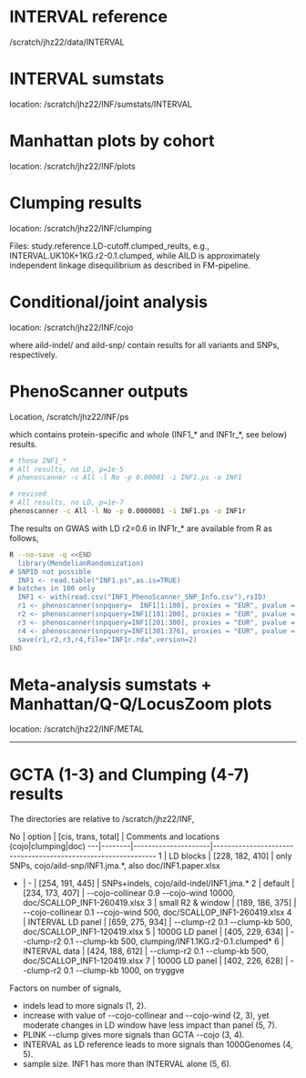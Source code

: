 # INTERVAL reference

/scratch/jhz22/data/INTERVAL

# INTERVAL sumstats

location: /scratch/jhz22/INF/sumstats/INTERVAL

# Manhattan plots by cohort

location: /scratch/jhz22/INF/plots

# Clumping results

location: /scratch/jhz22/INF/clumping

Files: study.reference.LD-cutoff.clumped_reults, e.g., INTERVAL.UK10K+1KG.r2-0.1.clumped, while AILD is approximately independent linkage disequilibrium as described in FM-pipeline.

# Conditional/joint analysis

location: /scratch/jhz22/INF/cojo

where aild-indel/ and aild-snp/ contain results for all variants and SNPs, respectively.

# PhenoScanner outputs

Location, /scratch/jhz22/INF/ps

which contains protein-specific and whole (INF1_* and INF1r_*, see below) results.
```bash
# those INF1_*
# All results, no LD, p=1e-5
# phenoscanner -c All -l No -p 0.00001 -i INF1.ps -o INF1

# revised
# All results, no LD, p=1e-7
phenoscanner -c All -l No -p 0.0000001 -i INF1.ps -o INF1r
```
The results on GWAS with LD r2=0.6 in INF1r_* are available from R as follows,
```bash
R --no-save -q <<END
  library(MendelianRandomization)
# SNPID not possible
  INF1 <- read.table("INF1.ps",as.is=TRUE)
# batches in 100 only
  INF1 <- with(read.csv("INF1_PhenoScanner_SNP_Info.csv"),rsID)
  r1 <- phenoscanner(snpquery=  INF1[1:100], proxies = "EUR", pvalue = 1e-07, r2= 0.6, build=37)
  r2 <- phenoscanner(snpquery=INF1[101:200], proxies = "EUR", pvalue = 1e-07, r2= 0.6, build=37)
  r3 <- phenoscanner(snpquery=INF1[201:300], proxies = "EUR", pvalue = 1e-07, r2= 0.6, build=37)
  r4 <- phenoscanner(snpquery=INF1[301:376], proxies = "EUR", pvalue = 1e-07, r2= 0.6, build=37)
  save(r1,r2,r3,r4,file="INF1r.rda",version=2)
END
```

# Meta-analysis sumstats + Manhattan/Q-Q/LocusZoom plots

location: /scratch/jhz22/INF/METAL

---

# GCTA (1-3) and Clumping (4-7) results

The directories are relative to /scratch/jhz22/INF,

No | option | [cis, trans, total] | Comments and locations (cojo|clumping|doc)
---|--------|---------------------|--------------------------------------------------------------
 1 | LD blocks | [228, 182, 410] | only SNPs, cojo/aild-snp/INF1.jma.\*, also doc/INF1.paper.xlsx

- | - | [254,  191, 445] | SNPs+indels, cojo/aild-indel/INF1.jma.\*
2 | default  | [234, 173, 407] | --cojo-collinear 0.9 --cojo-wind 10000, doc/SCALLOP_INF1-260419.xlsx
3 | small R2 & window | [189, 186, 375] | --cojo-collinear 0.1 --cojo-wind 500, doc/SCALLOP_INF1-260419.xlsx
4 | INTERVAL LD panel | [659, 275, 934] | --clump-r2 0.1 --clump-kb 500, doc/SCALLOP_INF1-120419.xlsx
5 | 1000G LD panel | [405, 229, 634] | --clump-r2 0.1 --clump-kb 500, clumping/INF1.1KG.r2-0.1.clumped*
6 | INTERVAL data  | [424, 188, 612] | --clump-r2 0.1 --clump-kb 500, doc/SCALLOP_INF1-120419.xlsx
7 | 1000G LD panel | [402, 226, 628] | --clump-r2 0.1 --clump-kb 1000, on tryggve

Factors on number of signals,

* indels lead to more signals (1, 2).
* increase with value of --cojo-collinear and --cojo-wind (2, 3), yet moderate changes in LD window have less impact than panel (5, 7).
* PLINK --clump gives more signals than GCTA --cojo (3, 4).
* INTERVAL as LD reference leads to more signals than 1000Genomes (4,  5).
* sample size. INF1 has more than INTERVAL alone (5, 6).
